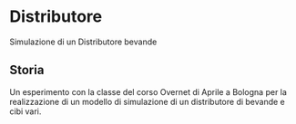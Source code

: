 # Distributore
Simulazione di un Distributore bevande

## Storia
Un esperimento con la classe del corso Overnet di Aprile a Bologna per la realizzazione di un modello di simulazione di un distributore di bevande e cibi vari.
